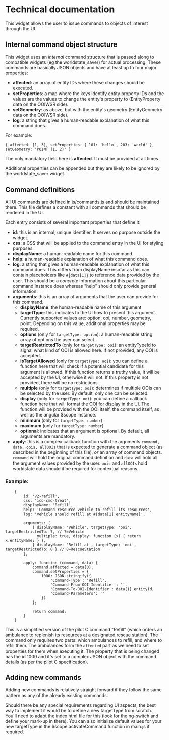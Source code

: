 # Technical documentation

This widget allows the user to issue commands to objects of interest through the UI.

## Internal command object structure

This widget uses an *internal* command structure that is passed along to compatible widgets (eg the
worldstate_saver) for actual processing. These commands are basically JSON objects and have at least up to four major
properties:

* **affected**: an array of entity IDs where these changes should be executed.
* **setProperties**: a map where the keys identify entity property IDs and the values are the values to change the
  entity's property to (EntityProperty data on the OOIWSR side).
* **setGeometry**: as above, but with the entity's geometry (EntityGeometry data on the OOIWSR side).
* **log**: a string that gives a human-readable explanation of what this command does.

For example:

    { affected: [1, 3], setProperties: { 101: 'hello', 203: 'world' }, setGeometry: 'POINT (1, 2)' }

The only mandatory field here is **affected**. It must be provided at all times.

Additional properties can be appended but they are likely to be ignored by the worldstate_saver widget. 

## Command definitions

All UI commands are defined in js/commands.js and should be maintained there. This file defines a constant with all
commands that should be rendered in the UI.

Each entry consists of several important properties that define it:

* **id**: this is an internal, unique identifier. It serves no purpose outside the widget.
* **css**: a CSS that will be applied to the command entry in the UI for styling purposes.
* **displayName**: a human-readable name for this command.
* **help**: a human-readable explanation of what this command does.
* **log**: a string that gives a human-readable explanation of what this command does. This differs from displayName insofar
  as this can contain placeholders like `#{data[1]}` to reference data provided by the user. This should be a *concrete*
  information about this particular command instance does whereas "help" should only provide general information.
* **arguments**: this is an array of arguments that the user can provide for this command.
    * **displayName**: the human-readable name of this argument
    * **targetType**: this indicates to the UI how to present this argument. Currently supported values are:
      option, ooi, number, geometry, point. Depending on this value, additional properties may be required.
    * **options** (only for `targetType: option`): a human-readable string array of options the user can select.
    * **targetRestrictedTo** (only for `targetType: ooi`): an entityTypeId to signal what kind of OOI is allowed here.
      If not provided, any OOI is accepted.
    * **isTargetAllowed** (only for `targetType: ooi`): you can define a function here that will check if a potential
      candidate for this argument is allowed. If this function returns a truthy value, it will be accepted by the UI,
      otherwise it will not. If this property is not provided, there will be no restrictions.
    * **multiple** (only for `targetType: ooi`): determines if multiple OOIs can be selected by the user. By default,
      only one can be selected.
    * **display** (only for `targetType: ooi`): you can define a callback function here that will format the OOI for
      display in the UI. The function will be provided with the OOI itself, the command itself, as well as the angular
      $scope instance.
    * **minimum** (only for `targetType: number`)
    * **maximum** (only for `targetType: number`)
    * **optional**: indicates that an argument is optional. By default, all arguments are mandatory.
* **apply**: this is a complex callback function with the arguments `command, data, oois, allOOIs` that is expected
  to generate a command object (as described in the beginning of this file), *or* an array of command objects.
  `command` will hold the original command definition and `data` will hold all the argument values provided by the
  user. `oois` and `allOOIs` hold worldstate data should it be required for contextual reasons.
  
### Example:

        {
            id: 'v2-refill',
            css: 'ico-cmd-treat',
            displayName: 'Refill',
            help: 'Command resource vehicle to refill its resources',
            log: 'Vehicle should refill at #{data[1].entityName}',

            arguments: [
                { displayName: 'Vehicle', targetType: 'ooi', targetRestrictedTo: 7, // 7=Vehicle
                  multiple: true, display: function (x) { return x.entityName; } },
                { displayName: 'Refill at', targetType: 'ooi', targetRestrictedTo: 8 } // 8=RescueStation
            ],

            apply: function (command, data) {
                command.affected = data[0];
                command.setProperties = {
                    1000: JSON.stringify({
                        'Command-Type': 'Refill',
                        'Command-From-OOI-Identifier': '',
                        'Command-To-OOI-Identifier': data[1].entityId,
                        'Command-Parameters': ''
                    })
                };

                return command;
            }
        }

This is a simplified version of the pilot C command "Refill" (which orders an ambulance to replenish its resources
at a designated rescue station). The command only requires two parts: which ambulances to refill, and where to refill
them. The ambulances form the `affected` part as we need to set properties for them when executing it. The property
that is being changed has the id 1000 and it's set to a complex JSON object with the command details (as per the pilot
C specification).

## Adding new commands

Adding new commands is relatively straight forward if they follow the same pattern as any of the already existing
commands.

Should there be any special requirements regarding UI aspects, the best way to implement it would be to define
a new targetType from scratch. You'll need to adapt the index.html file for this (look for the ng-switch and
define your mark-up in there). You can also initialize default values for your new targetType in the
$scope.activateCommand function in main.js if required.